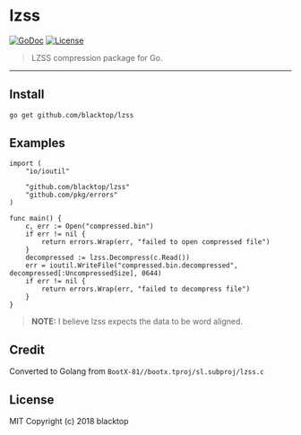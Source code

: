 # lzss

[![GoDoc](https://godoc.org/github.com/blacktop/lzss?status.svg)](https://godoc.org/github.com/blacktop/lzss) [![License](http://img.shields.io/:license-mit-blue.svg)](http://doge.mit-license.org)

> LZSS compression package for Go.

---

## Install

```bash
go get github.com/blacktop/lzss
```

## Examples

```golang
import (
    "io/ioutil"

    "github.com/blacktop/lzss"
    "github.com/pkg/errors"
)

func main() {
    c, err := Open("compressed.bin")
    if err != nil {
        return errors.Wrap(err, "failed to open compressed file")
    }
    decompressed := lzss.Decompress(c.Read())
    err = ioutil.WriteFile("compressed.bin.decompressed", decompressed[:UncompressedSize], 0644)
    if err != nil {
        return errors.Wrap(err, "failed to decompress file")
    }
}
```

> **NOTE:** I believe lzss expects the data to be word aligned.

## Credit

Converted to Golang from `BootX-81//bootx.tproj/sl.subproj/lzss.c`

## License

MIT Copyright (c) 2018 blacktop

